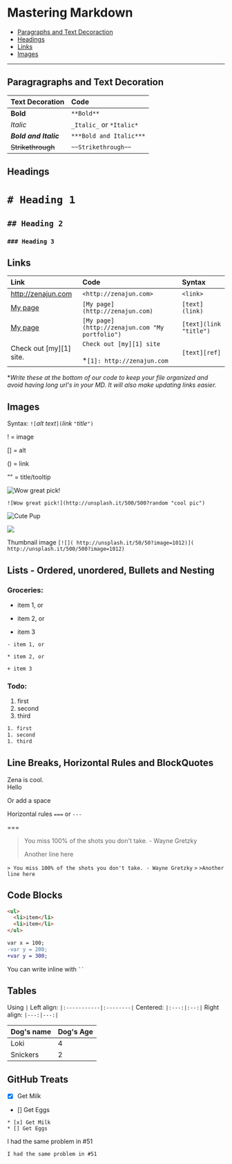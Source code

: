 # Mastering Markdown

* [Paragraphs and Text Decoraction](#paragraphs-and-text-decoration)
* [Headings](#headings)
* [Links](#links)
* [Images](#images)

---

## Paragragraphs and Text Decoration

|Text Decoration|Code|
|:--------------|:---|
|**Bold**|`**Bold**`|
|_Italic_| `_Italic_` or `*Italic*`|
|***Bold and Italic***|`***Bold and Italic***`|
|~~Strikethrough~~|`~~Strikethrough~~`|

## Headings

# `# Heading 1`

## `## Heading 2`

### `### Heading 3`

## Links

|Link|Code|Syntax|
|:---|:---|:-----|
|<http://zenajun.com>|`<http://zenajun.com>`|`<link>`|
|[My page](http://zenajun.com)|`[My page](http://zenajun.com)`|`[text](link)`|
|[My page](http://zenajun.com "My portfolio")|`[My page](http://zenajun.com "My portfolio")`|`[text](link "title")`|
|Check out [my][1] site.|`Check out [my][1] site`<br><br> *`[1]: http://zenajun.com`<br> |`[text][ref]`| 

**Write these at the bottom of our code to keep your file organized and avoid having long url's in your MD.  It will also make updating links easier.*

## Images
Syntax: `![`*alt text*`](`*link* `"`*title*`")`

! = image

[] = alt

() = link

"" = title/tooltip

![Wow great pick!](http://unsplash.it/500/500?random "cool pic")

`![Wow great pick!](http://unsplash.it/500/500?random "cool pic")`

![Cute Pup][pup]

[pup]: http://unsplash.it/500/500?image=1012


[![]( http://unsplash.it/50/50?image=1012)]( http://unsplash.it/500/500?image=1012)

Thumbnail image
`[![]( http://unsplash.it/50/50?image=1012)]( http://unsplash.it/500/500?image=1012)`


## Lists - Ordered, unordered, Bullets and Nesting

### Groceries:
- item 1, or
* item 2, or
+ item 3

`- item 1, or`

`* item 2, or`

`+ item 3`

### Todo:
1. first
1. second
1. third

```txt
1. first
1. second
1. third
```

## Line Breaks, Horizontal Rules and BlockQuotes

Zena is cool.<br>
Hello

Or add a space

Horizontal rules `===` or `---`

===

> You miss 100% of the shots you don't take. - Wayne Gretzky
>
>Another line here

`> You miss 100% of the shots you don't take. - Wayne Gretzky`
`>`
`>Another line here`

## Code Blocks

```html
<ul>
  <li>item</li>
  <li>item</li>
</ul>
```

```diff
var x = 100;
-var y = 200;
+var y = 300;
```

You can write inline with ` `` `

##  Tables

Using `|`
Left align: `|:-----------|:--------|`
Centered: `|:---:|:--:|`
Right align: `|---:|---:|`

|Dog's name  |Dog's Age|
|:-----------|:--------|
|Loki|4|
|Snickers|2|


## GitHub Treats

* [x] Get Milk
* [] Get Eggs

```
* [x] Get Milk
* [] Get Eggs
```

I had the same problem in #51 

`I had the same problem in #51 `



